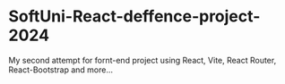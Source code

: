 # SoftUni-React-deffence-project-2024
My second attempt for fornt-end project using React, Vite, React Router, React-Bootstrap and more...
